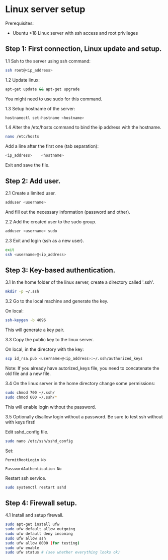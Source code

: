 # Linux server setup 

Prerequisites:

- Ubuntu >18 Linux server with ssh access and root privileges


## Step 1: First connection, Linux update and setup.

1.1 Ssh to the server using ssh command:

```bash
ssh root@<ip_address>
```

1.2 Update linux:

```bash
apt-get update && apt-get upgrade
```

You might need to use sudo for this command.

1.3 Setup hostname of the server:

```bash
hostnamectl set-hostname <hostname>
```

1.4 Alter the /etc/hosts command to bind the ip address with the hostname.

```bash
nano /etc/hosts
```

Add a line after the first one (tab separation):

```bash
<ip_address>    <hostname>
```

Exit and save the file.

## Step 2: Add user.

2.1 Create a limited user.

```bash
adduser <username>
```

And fill out the necessary information (password and other).

2.2 Add the created user to the sudo group.

```bash
adduser <username> sudo
```

2.3 Exit and login (ssh as a new user).

```bash
exit
ssh <username>@<ip_address>
```

## Step 3: Key-based authentication.

3.1 In the home folder of the linux server, create a directory called '.ssh'.

```bash
mkdir -p ~/.ssh
```

3.2 Go to the local machine and generate the key.

On local:
```bash
ssh-keygen -b 4096
```

This will generate a key pair.

3.3 Copy the public key to the linux server.

On local, in the directory with the key:

```bash
scp id_rsa.pub <username>@<ip_address>:~/.ssh/authorized_keys
```

Note: If you already have autorized_keys file, you need to concatenate the old file and a new file.

3.4 On the linux server in the home directory change some permissions:

```bash
sudo chmod 700 ~/.ssh/
sudo chmod 600 ~/.ssh/*
```

This will enable login without the password.

3.5 Optionally disallow login without a password. Be sure to test ssh without with keys first!

Edit sshd_config file.
```bash
sudo nano /etc/ssh/sshd_config
```

Set:

    PermitRootLogin No

    PasswordAuthentication No 

Restart ssh service.

```bash
sudo systemctl restart sshd
```

## Step 4: Firewall setup.

4.1 Install and setup firewall.

```bash
sudo apt-get install ufw
sudo ufw default allow outgoing
sudo ufw default deny incoming
sudo ufw allow ssh
sudo ufw allow 8000 (for testing)
sudo ufw enable
sudo ufw status # (see whether everything looks ok)
```
